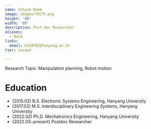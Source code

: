 ```yaml
---
name: Inhyuk Baek
image: images/백인혁.png
height: '80'
width: '80'
description: Post-doc Researcher
aliases:
  - Back
links:
  email: bih0702@hanyang.ac.kr
tier: second

---
```

Research Topic: Manipulation planning, Robot motion  


# Education
- (2015.02) B.S. Electronic Systems Engineering, Hanyang University
- (2017.02) M.S. Interdisciplinary Engineering Systems, Hanyang University
- (2022.02) Ph.D. Mechatronics Engineering, Hanyang University
- (2022.03~present) Postdoc Researcher